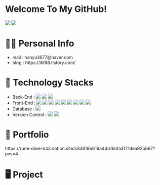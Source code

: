 <h1>Welcome To My GitHub!</h1>
<img src="https://github-readme-stats.vercel.app/api?username=jiseyeong&show_icons=true&theme=radical"/>
<img src="https://github-readme-stats.vercel.app/api/top-langs/?username=jiseyeong&layout=compact" "https://github.com/jiseyeong/github-readme-stats"/>

<h1>🙋‍♂️ Personal Info</h1>
  <ul>
    <li>mail : hanyu3677@naver.com</li>
    <li>blog : https://itit88.tistory.com/</li>
  </ul>

<h1>🔨 Technology Stacks</h1>
<ul>
  <li>
    Back-End : <img src="https://img.shields.io/badge/Spring-6DB33F?style=flat&logo=spring&logoColor=white"/> <img src="https://img.shields.io/badge/Spring Boot-6DB33F?style=flat&logo=springboot&logoColor=white"/>
               <img src="https://img.shields.io/badge/Java-1572B6?style=flat&logo=openjdk&logoColor=white"/>
  </li>
  <li>
    Front-End : <img src="https://img.shields.io/badge/React-61DAFB?style=flat&logo=React&logoColor=white"/> <img src="https://img.shields.io/badge/JavaScript-F7DF1E?style=flat&logo=javascript&logoColor=white"/>
                <img src="https://img.shields.io/badge/HTML5-E34F26?style=flat&logo=html5&logoColor=white"/> <img src="https://img.shields.io/badge/CSS-1572B6?style=flat&logo=css3&logoColor=white"/>
                <img src="https://img.shields.io/badge/Sass-CC6699?style=flat&logo=sass&logoColor=white"/> <img src="https://img.shields.io/badge/JQuery-0769AD?style=flat&logo=jquery&logoColor=white"/>
                <img src="https://img.shields.io/badge/BootStrap-7952B3?style=flat&logo=bootstrap&logoColor=white"/> <img src="https://img.shields.io/badge/Redux-764ABC?style=flat&logo=redux&logoColor=white"/>
                <img src="https://img.shields.io/badge/Axios-5A29E4?style=flat&logo=axios&logoColor=white"/>
  </li>
  <li>
    Database : <img src="https://img.shields.io/badge/Oracle-F80000?style=flat&logo=oracle&logoColor=white"/>
  </li>
  <li>
    Version Control : <img src="https://img.shields.io/badge/Git-F05032?style=flat&logo=git&logoColor=white"/> <img src="https://img.shields.io/badge/GitHub-181717?style=flat&logo=github&logoColor=white"/> 
  </li>
</ul>
</ul>
<h1>📝 Portfolio</h1>
https://rune-olive-b43.notion.site/c83819b619a44b16bfa3171dea92bb97?pvs=4

<h1>🖥 Project</h1>



